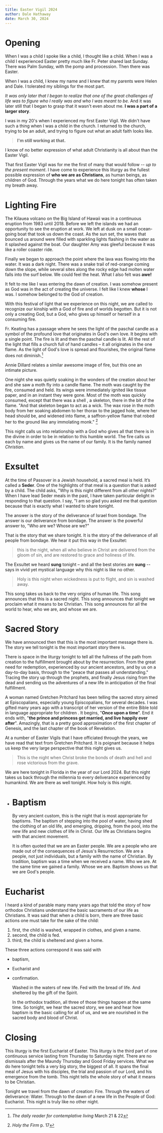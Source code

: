 ```yaml
---
title: Easter Vigil 2024
author: Dale Hathaway
date: March 30, 2024
---
```


# Opening

When I was a child I spoke like a child, I thought like a child. When I was a child I experienced Easter pretty much like Fr. Peter shared last Sunday. There was Palm Sunday, with the pomp and procession. Then there was Easter. 

When I was a child, I knew my name and I knew that my parents were Helen and Dale. I tolerated my siblings for the most part. 

*It was only later that I began to realize that one of the great challenges of life was to figure who I really was and who I was meant to be.* And it was later still that I began to grasp that it wasn't even about me. **I was a part of a larger story**.

I was in my 20's when I experienced my first Easter Vigil. We didn't have such a thing when I was a child in the church. I returned to the church, trying to be an adult, and trying to figure out what an adult faith looks like. 

> **I'm still working at that.**

I know of no better expression of what adult Christianity is all about than the Easter Vigil.

That first Easter Vigil was for me the first of many that would follow -- *up to the present moment*. I have come to experience this liturgy as the fullest possible expression of **who we are as Christians**, as human beings, as children of God. Through the years what we do here tonight has often taken my breath away.

# Lighting Fire
  
  The Kilauea volcano on the Big Island of Hawaii was in a continuous eruption from 1983 until 2018. Before we left the islands we had an opportunity to see the eruption at work. We left at dusk on a small ocean-going boat that took us down the coast. As the sun set, the waves that bounced us around were filled with sparkling lights flashing in the water as it splashed against the boat. Our daughter Amy was gleeful because it was like a roller coaster ride. 
  
  Finally we began to approach the point where the lava was flowing into the water. It was a dark night. There was a snake trail of red-orange coming down the slope, while several sites along the rocky edge had molten water falls into the surf below. We could feel the heat. What I also felt was **awe!**
  
  It felt to me like I was entering the dawn of creation. I was somehow present as God was in the act of creating the universe. I felt like I knew **whose** I was. I somehow belonged to the God of creation.
  
  With this festival of light that we experience on this night, we are called to recognize our kinship with a God of fire and of worlds begotten. But it is not only a creating God, but a God, who gives up himself or herself in a consuming fire.
  
  Fr. Keating has a passage where he sees the light of the paschal candle as a symbol of the profound love that originates in God's own love. It begins with a single point. The fire is lit and then the paschal candle is lit. All the rest of the light that fills a church full of hand candles – it all originates in the one flame. As the light of God's love is spread and flourishes, the original flame does not diminish.[^1]
  
  Annie Dillard relates a similar awesome image of fire, but this one an intimate picture.
  
  One night she was quietly soaking in the wonders of the creation about her and she saw a moth fly into a candle flame. The moth was caught by the fire, consumed and held. Its wings were immediately ignited like tissue paper, and in an instant they were gone. Most of the moth was quickly consumed, except that there was a shell , a skeleton, there in the bit of the flame. "And that skeleton began to act as a wick. The wax rose in the moth body from her soaking abdomen to her thorax to the jagged hole, where her head should be, and widened into flame, a saffron-yellow flame that robed her to the ground like any immolating monk." [^2] 
  
  This night calls us into relationship with a God who gives all that there is in the divine in order to be in relation to this humble world. The fire calls us each by name and gives us the name of our family. It is the family named *Christian*.

# Exsultet


  At the time of Passover in a Jewish household, a sacred meal is held. It’s called a **Seder**. One of the highlights of that meal is a question that is asked by a child. The child asks, "Why is this night different from all other nights?" When I have lead Seder meals in the past, I have taken particular delight in responding to that question.  I say, "I am so glad you asked me that question because that is exactly what I wanted to share tonight. 
  
  The answer is the story of the deliverance of Israel from bondage. The answer is our deliverance from bondage. The answer is the powerful answer to, "Who are we? Whose are we?"
  
  That is the story that we share tonight. It is the story of the deliverance of all people from bondage. We hear it put this way in the Exsultet:
  
  > this is the night, when all who believe in Christ are delivered from the gloom of sin, and are restored to grace and holiness of life.
  
  The Exsultet we heard **sung** tonight – and all the best stories are **sung** -- says in vivid yet mystical language  why this night is like no other.
  
  > Holy is this night when wickedness is put to flight, and sin is washed away.
  
  This song takes us back to the very origins of human life. This song announces that this is a sacred night. This song announces that tonight we proclaim what it means to be Christian. This song announces for all the world to hear, who we are, and whose we are.

# Sacred Story
  
  We have announced then that this is the most important message there is. The story we tell tonight is the most important story there is.
  
  There is space in the liturgy tonight to tell all the fullness of the path from creation to the fulfillment brought about by the resurrection. From the great need for redemption, experienced by our ancient ancestors, and by us on a day-to-day basis, through to the "peace that passes all understanding." Tracing the story up through the prophets, and finally Jesus rising from the dead and sending us the adventures of a new life in anticipation of the final fulfillment.
  
  A woman named Gretchen Pritchard has been telling the sacred story aimed at Episcopalians, especially young Episcopalians, for several decades. I was gifted many years ago with a transcript of her version of the entire Bible told in language appropriate for children . It begins, "**Once upon a time**". End it ends with, "**the prince and princess get married, and live happily ever after**". Amazingly, that is a pretty good approximation of the first chapter of Genesis, and the last chapter of the book of Revelation.
  
  At a number of Easter Vigils that I have officiated through the years, we have read that text from Gretchen Pritchard. It is poignant because it helps us keep the very large perspective that this night gives us.
  
  > This is the night when Christ broke the bonds of death and hell and rose victorious from the grave. 
  
  We are here tonight in Florida in the year of our Lord 2024. But this night takes us back through the millennia to every deliverance experienced by humankind. We are there as well tonight. How holy is this night.
- # Baptism
  
  By very ancient custom, this is the night that is most appropriate for baptisms. The baptism of stepping into the pool of water, having shed the clothing of an old life, and emerging, dripping, from the pool, into the new life and new clothes of life in Christ. Our life as Christians begins with that ancient movement. 
  
  It is often quoted that we are an Easter people. We are a people who are made out of the consequences of Jesus's Resurrection. We are a people, not just individuals, but a family with the name of Christian. By tradition, baptism was a time when we received a name. Who we are. At the same time we gained a family. Whose we are. Baptism shows us that we are God's people.

# Eucharist
  
  I heard a kind of parable many many years ago that told the story of how orthodox Christians understand the basic sacraments of our life as Christians. It was said that when a child is born, there are three basic actions one must take for the sake of the child:
  
  1. first, the child is washed, wrapped in clothes, and given a name.
  2. second, the child is fed.
  3. third, the child is sheltered and given a home.
  
  These three actions correspond it was said with
- baptism,
- Eucharist and
- confirmation.
  
  Washed in the waters of new life. Fed with the bread of life. And sheltered by the gift of the Spirit.
  
  In the orthodox tradition, all three of those things happen at the same time. So tonight, we hear the sacred story, we see and hear how baptism is the basic calling for all of us, and we are nourished in the sacred body and blood of Christ.

# Closing
  
  This liturgy is the first Eucharist of Easter. This liturgy is the third part of one continuous service lasting from Thursday to Saturday night. There are no dismissals after the Maundy Thursday and Good Friday services. What we do here tonight tells a very big story, the biggest of all. It spans the final meal of Jesus with his disciples, the trial and passion of our Lord, and his emergence from the tomb. This night tells the whole story of what it means to be Christian.
  
  Tonight we travel from the dawn of creation: Fire. Through the waters of deliverance: Water. Through to the dawn of a new life in the People of God: Eucharist. This night is truly like no other night.
  
  
  
  [^1]: *The daily reader for contemplative living* March 21 & 22
  [^2]: _Holy the Firm_ p. 17